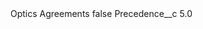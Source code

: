 <?xml version="1.0" encoding="UTF-8"?>
<CustomMetadata xmlns="http://soap.sforce.com/2006/04/metadata" xmlns:xsi="http://www.w3.org/2001/XMLSchema-instance" xmlns:xsd="http://www.w3.org/2001/XMLSchema">
    <label>Optics Agreements</label>
    <protected>false</protected>
    <values>
        <field>Precedence__c</field>
        <value xsi:type="xsd:double">5.0</value>
    </values>
</CustomMetadata>
